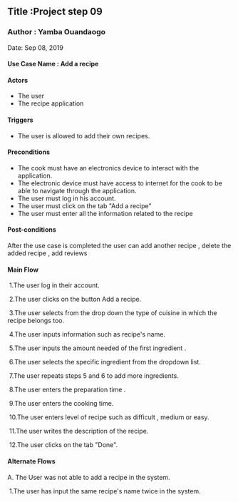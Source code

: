 ## Title :Project step 09

### Author : Yamba Ouandaogo

Date: Sep 08, 2019

#### Use Case Name : Add a recipe 

#### Actors

- The user
- The recipe application

#### Triggers

- The user is allowed to add their own recipes. 

#### Preconditions

- The cook must have an electronics device to interact with the application.
- The electronic device must have access to  internet for the cook to be able to navigate through the application.
- The user  must log in  his account.
- The user must click on the tab "Add a recipe"
- The user must enter all the information related to the recipe

#### Post-conditions

After the use case is completed the user can add another recipe , delete the added recipe , add reviews

#### Main Flow 

​    1.The user log in their account.

​    2.The user clicks on the button Add a recipe.

​    3.The user selects from the drop down the type of cuisine in which the recipe belongs too.

​    4.The user inputs information such as recipe's name.

​    5.The user inputs the amount needed of the first  ingredient .

​    6.The user selects the specific ingredient  from the dropdown list.

​    7.The user repeats steps 5 and 6 to add more ingredients.

​    8.The user enters the preparation time .

​    9.The user enters the cooking time. 

​    10.The user enters level of recipe such as difficult , medium or easy.

​    11.The user writes the description of the recipe.

​    12.The user clicks on the tab "Done".

#### Alternate Flows

  A. The User was not able to add a recipe  in the system.

​    1.The user has input  the same  recipe's name  twice in the system.

